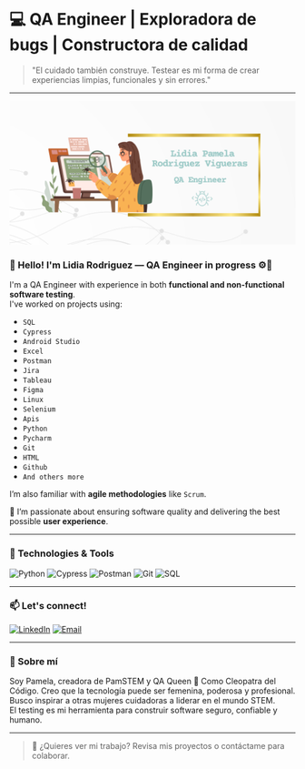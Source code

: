 # 💻 QA Engineer | Exploradora de bugs | Constructora de calidad

> "El cuidado también construye. Testear es mi forma de crear experiencias limpias, funcionales y sin errores."

---

![Banner](https://github.com/qalidiarodriguez/qa-portfolio/blob/main/banner_portafolio.png.png?raw=true)

### 👋 Hello! I'm Lidia Rodriguez — QA Engineer in progress ⚙️🌸

I'm a QA Engineer with experience in both **functional and non-functional software testing**.  
I've worked on projects using:
- `SQL`
- `Cypress`
- `Android Studio`
- `Excel`
- `Postman`
- `Jira`
- `Tableau`
- `Figma`
- `Linux`
- `Selenium`
- `Apis`
- `Python`
- `Pycharm`
- `Git`
- `HTML`
- `Github`
- `And others more`

I’m also familiar with **agile methodologies** like `Scrum`.

🌟 I’m passionate about ensuring software quality and delivering the best possible **user experience**.

---

### 🧰 Technologies & Tools

![Python](https://img.shields.io/badge/Python-3776AB?style=flat-square&logo=python&logoColor=white)
![Cypress](https://img.shields.io/badge/Cypress-17202C?style=flat-square&logo=cypress&logoColor=white)
![Postman](https://img.shields.io/badge/Postman-FF6C37?style=flat-square&logo=postman&logoColor=white)
![Git](https://img.shields.io/badge/Git-F05032?style=flat-square&logo=git&logoColor=white)
![SQL](https://img.shields.io/badge/SQL-003B57?style=flat-square&logo=sqlite&logoColor=white)

---

### 📫 Let's connect!

[![LinkedIn](https://img.shields.io/badge/LinkedIn-blue?style=for-the-badge&logo=linkedin&logoColor=white)](https://www.linkedin.com/in/lidiapamelarodriguezvigueras/)
[![Email](https://img.shields.io/badge/Email-ff69b4?style=for-the-badge&logo=gmail&logoColor=white)](mailto:lidiapamelavidalaboral@gmail.com)

---

### 🧠 Sobre mí

Soy Pamela, creadora de PamSTEM y QA Queen 👑  Como Cleopatra del Código.
Creo que la tecnología puede ser femenina, poderosa y profesional.  
Busco inspirar a otras mujeres cuidadoras a liderar en el mundo STEM.  
El testing es mi herramienta para construir software seguro, confiable y humano.

---

> 💬 ¿Quieres ver mi trabajo? Revisa mis proyectos o contáctame para colaborar.
